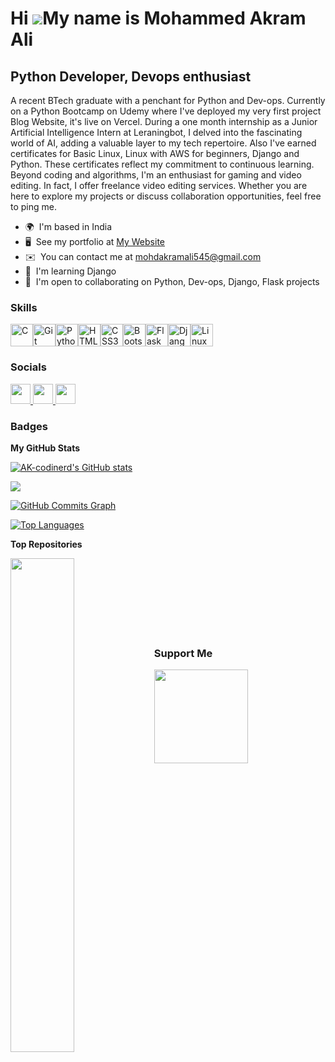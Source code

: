Hi ![](https://user-images.githubusercontent.com/18350557/176309783-0785949b-9127-417c-8b55-ab5a4333674e.gif)My name is Mohammed Akram Ali
==========================================================================================================================================

Python Developer, Devops enthusiast
-----------------------------------

A recent BTech graduate with a penchant for Python and Dev-ops. Currently on a Python Bootcamp on Udemy where I've deployed my very first project Blog Website, it's live on Vercel. During a one month internship as a Junior Artificial Intelligence Intern at Leraningbot, I delved into the fascinating world of AI, adding a valuable layer to my tech repertoire. Also I've earned certificates for Basic Linux, Linux with AWS for beginners, Django and Python. These certificates reflect my commitment to continuous learning. Beyond coding and algorithms, I'm an enthusiast for gaming and video editing. In fact, I offer freelance video editing services. Whether you are here to explore my projects or discuss collaboration opportunities, feel free to ping me.

* 🌍  I'm based in India
* 🖥️  See my portfolio at [My Website](http://ak-codinerd.github.io/MyWebsite/)
* ✉️  You can contact me at [mohdakramali545@gmail.com](mailto:mohdakramali545@gmail.com)
* 🧠  I'm learning Django
* 🤝  I'm open to collaborating on Python, Dev-ops, Django, Flask projects

### Skills


<p align="left">
<a href="https://docs.microsoft.com/en-us/cpp/?view=msvc-170" target="_blank" rel="noreferrer"><img src="https://raw.githubusercontent.com/danielcranney/readme-generator/main/public/icons/skills/c-colored.svg" width="36" height="36" alt="C" /></a><a href="https://git-scm.com/" target="_blank" rel="noreferrer"><img src="https://raw.githubusercontent.com/danielcranney/readme-generator/main/public/icons/skills/git-colored.svg" width="36" height="36" alt="Git" /></a><a href="https://www.python.org/" target="_blank" rel="noreferrer"><img src="https://raw.githubusercontent.com/danielcranney/readme-generator/main/public/icons/skills/python-colored.svg" width="36" height="36" alt="Python" /></a><a href="https://developer.mozilla.org/en-US/docs/Glossary/HTML5" target="_blank" rel="noreferrer"><img src="https://raw.githubusercontent.com/danielcranney/readme-generator/main/public/icons/skills/html5-colored.svg" width="36" height="36" alt="HTML5" /></a><a href="https://www.w3.org/TR/CSS/#css" target="_blank" rel="noreferrer"><img src="https://raw.githubusercontent.com/danielcranney/readme-generator/main/public/icons/skills/css3-colored.svg" width="36" height="36" alt="CSS3" /></a><a href="https://getbootstrap.com/" target="_blank" rel="noreferrer"><img src="https://raw.githubusercontent.com/danielcranney/readme-generator/main/public/icons/skills/bootstrap-colored.svg" width="36" height="36" alt="Bootstrap" /></a><a href="https://flask.palletsprojects.com/en/2.0.x/" target="_blank" rel="noreferrer"><img src="https://raw.githubusercontent.com/danielcranney/readme-generator/main/public/icons/skills/flask-colored-dark.svg" width="36" height="36" alt="Flask" /></a><a href="https://www.djangoproject.com/" target="_blank" rel="noreferrer"><img src="https://raw.githubusercontent.com/danielcranney/readme-generator/main/public/icons/skills/django-colored-dark.svg" width="36" height="36" alt="Django" /></a><a href="https://www.linux.org" target="_blank" rel="noreferrer"><img src="https://raw.githubusercontent.com/danielcranney/readme-generator/main/public/icons/skills/linux-colored.svg" width="36" height="36" alt="Linux" /></a>
</p>


### Socials

<p align="left"> <a href="https://www.github.com/AK-codinerd" target="_blank" rel="noreferrer"> <picture> <source media="(prefers-color-scheme: dark)" srcset="https://raw.githubusercontent.com/danielcranney/readme-generator/main/public/icons/socials/github-dark.svg" /> <source media="(prefers-color-scheme: light)" srcset="https://raw.githubusercontent.com/danielcranney/readme-generator/main/public/icons/socials/github.svg" /> <img src="https://raw.githubusercontent.com/danielcranney/readme-generator/main/public/icons/socials/github.svg" width="32" height="32" /> </picture> </a> <a href="http://www.instagram.com/ak.code_here" target="_blank" rel="noreferrer"> <picture> <source media="(prefers-color-scheme: dark)" srcset="undefined" /> <source media="(prefers-color-scheme: light)" srcset="https://raw.githubusercontent.com/danielcranney/readme-generator/main/public/icons/socials/instagram.svg" /> <img src="https://raw.githubusercontent.com/danielcranney/readme-generator/main/public/icons/socials/instagram.svg" width="32" height="32" /> </picture> </a> <a href="https://www.linkedin.com/in/mohammed-akram-ali-ab3542226" target="_blank" rel="noreferrer"> <picture> <source media="(prefers-color-scheme: dark)" srcset="https://raw.githubusercontent.com/danielcranney/readme-generator/main/public/icons/socials/linkedin-dark.svg" /> <source media="(prefers-color-scheme: light)" srcset="https://raw.githubusercontent.com/danielcranney/readme-generator/main/public/icons/socials/linkedin.svg" /> <img src="https://raw.githubusercontent.com/danielcranney/readme-generator/main/public/icons/socials/linkedin.svg" width="32" height="32" /> </picture> </a></p>

### Badges

<b>My GitHub Stats</b>

<a href="http://www.github.com/AK-codinerd"><img src="https://github-readme-stats.vercel.app/api?username=AK-codinerd&show_icons=true&hide=&count_private=true&title_color=ffffff&text_color=facc15&icon_color=22c55e&bg_color=831843&hide_border=true&show_icons=true" alt="AK-codinerd's GitHub stats" /></a>

<a href="http://www.github.com/AK-codinerd"><img src="https://github-readme-streak-stats.herokuapp.com/?user=AK-codinerd&stroke=facc15&background=831843&ring=ffffff&fire=ffffff&currStreakNum=facc15&currStreakLabel=ffffff&sideNums=facc15&sideLabels=facc15&dates=facc15&hide_border=true" /></a>

<a href="http://www.github.com/AK-codinerd"><img src="https://github-readme-activity-graph.cyclic.app/graph?username=AK-codinerd&bg_color=831843&color=facc15&line=22c55e&point=facc15&area_color=831843&area=true&hide_border=true&custom_title=GitHub%20Commits%20Graph" alt="GitHub Commits Graph" /></a>

<a href="https://github.com/AK-codinerd" align="left"><img src="https://github-readme-stats.vercel.app/api/top-langs/?username=AK-codinerd&langs_count=10&title_color=ffffff&text_color=facc15&icon_color=22c55e&bg_color=831843&hide_border=true&locale=en&custom_title=Top%20%Languages" alt="Top Languages" /></a>

<b>Top Repositories</b>

<div width="100%" align="center"><a href="https://github.com/AK-codinerd/BlogWebsite" align="left"><img align="left" width="45%" src="https://github-readme-stats.vercel.app/api/pin/?username=AK-codinerd&repo=BlogWebsite&title_color=ffffff&text_color=facc15&icon_color=22c55e&bg_color=831843&hide_border=true&locale=en" /></a></div><br /><br /><br /><br /><br /><br /><br />

### Support Me

<ul style="list-style-type: none; margin: 0;">

<li style="display: inline-block; margin-right: 0.25rem;"><a href="https://www.buymeacoffee.com/mohdakrama1"><img src="https://cdn.buymeacoffee.com/buttons/v2/default-yellow.png" width="150"/></a></li>

</ul>
